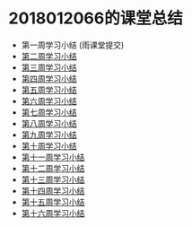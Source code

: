 2018012066的课堂总结
===
* 第一周学习小结 (雨课堂提交)
* [第二周学习小结]()<br>
* [第三周学习小结]()<br>
* [第四周学习小结]()<br>
* [第五周学习小结]()<br>
* [第六周学习小结]()<br>
* [第七周学习小结]()<br>
* [第八周学习小结]()<br>
* [第九周学习小结]()<br>
* [第十周学习小结]()<br>
* [第十一周学习小结]()<br>
* [第十二周学习小结]()<br>
* [第十三周学习小结]()<br>
* [第十四周学习小结]()<br>
* [第十五周学习小结]()<br>
* [第十六周学习小结]()<br>
